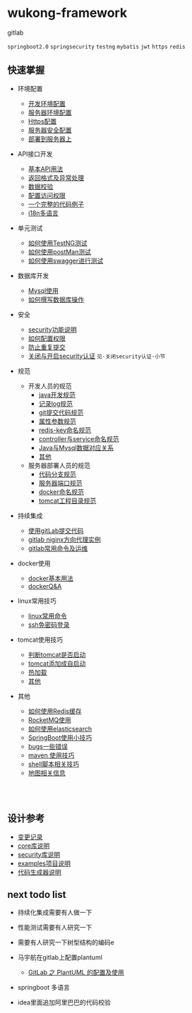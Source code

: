 wukong-framework
===

gitlab


`springboot2.0` `springsecurity` `testng`  `mybatis` `jwt` `https` `redis`





## 快速掌握

* 环境配置
    * [开发环境配置](reference/readme.md "开打环境配置文档")
    * [服务器环境配置](reference/webEnvironment.md "开打环境配置文档")
    * [Https配置](reference/https.md)
    * [服务器安全配置](reference/webSecurity.md)
    * [部署到服务器上](reference/ci.md "部署到服务器上")

* API接口开发
    * [基本API用法](reference/controller.md)
    * [返回格式及异常处理](reference/result.md)
    * [数据校验](reference/validator.md)
    * [配置访问权限](reference/controller.md#配置访问权限)
    * [一个完整的代码例子](reference/myfirst_controller.md)
    * [i18n多语言](reference/i18n.md)

    
* 单元测试
    * [如何使用TestNG测试](reference/testng.md)
    * [如何使用postMan测试](reference/postman.md)
    * [如何使用swagger进行测试](reference/swagger2.md)
        
    
* 数据库开发    
    * [Mysql使用](reference/mysql.md)
    * [如何撰写数据库操作](reference/database.md)
 

* 安全
    * [security功能说明](reference/security.md)
    * [如何配置权限](reference/security-config.md)
    * [防止重复提交](reference/preventrepeat.md)
    * [关闭与开启security认证](reference/tip.md) `见·关闭security认证·小节`

* 规范
    * 开发人员的规范
        * [java开发规范](reference/specification_java.md)
        * [记录log规范](reference/uselog.md)
        * [git提交代码规范](reference/specification_git.md)
        * [属性参数规范](reference/specification_properties.md)
        * [redis-key命名规范](reference/redis.md#redis-key命名规范)  
        * [controller与service命名规范](reference/result.md#悟空框架api返回规范)
        * [Java与Mysql数据对应关系](reference/mysql_java.md)
        * [其他](reference/coding_standards.md)
    * 服务器部署人员的规范
        * [代码分支规范](reference/gitlab_branch.md)
        * [服务器端口规范](reference/specification_server.md#端口规范)
        * [docker命名规范](reference/specification_server.md#docker命名规范)
        * [tomcat工程目录规范](reference/specification_server.md#tomcat工程目录规范])



* 持续集成
    * [使用gitLab提交代码](reference/gitlab.md)
    * [gitlab niginx方向代理实例](reference/gitlab_apache.md)
    * [gitlab常用命令及运维](reference/gitlab_opt.md)

   
* docker使用
    * [docker基本用法](reference/docker.md)
    * [dockerQ&A](reference/docker_qa.md)
    
* linux常用技巧
    * [linux常用命令](reference/cmd.md)
    * [ssh免密码登录](reference/cmd.md#ssh免密码登录)
    
    
* tomcat使用技巧
    * [判断tomcat是否启动](reference/tomcat.md#判断tomcat是否启动)
    * [tomcat添加成自启动](reference/tomcat.md#tomcat自启动)
    * [热加载](reference/tomcat.md#热加载)   
    * [其他](reference/tomcat.md)    
    
    



* 其他
    * [如何使用Redis缓存](reference/redis.md)
    * [RocketMQ使用](reference/mq.md)
    * [如何使用elasticsearch](reference/elasticsearch.md)
    * [SpringBoot使用小技巧](reference/tip.md)
    * [bugs一些错误](reference/bugs.md)
    * [maven 使用技巧](reference/maven.md)
    * [shell脚本相关技巧](reference/sh.md)
    * [地图相关信息](reference/map.md)
    


<br><br>


## 设计参考

* [变更记录](reference/log.md "开打变更记录文档")
* [core库说明](wukong-core/readme.md )
* [security库说明](wukong-security/readme.md )
* [examples项目说明](wukong-examples/readme.md )
* [代码生成器说明](wukong-generator/readme.md )



## next todo list


* 持续化集成需要有人做一下
* 性能测试需要有人研究一下
* 需要有人研究一下树型结构的编码e
* 马宇航在gitlab上配置plantuml
    * [GitLab 之 PlantUML 的配置及使用](https://blog.csdn.net/aixiaoyang168/article/details/76888254)

* springboot 多语言
* idea里面追加阿里巴巴的代码校验

